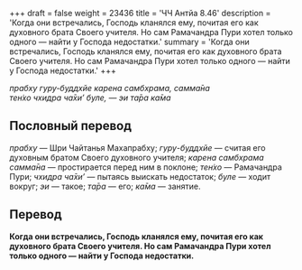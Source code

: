 +++
draft = false
weight = 23436
title = 'ЧЧ Антйа 8.46'
description = 'Когда они встречались, Господь кланялся ему, почитая его как духовного брата Своего учителя. Но сам Рамачандра Пури хотел только одного — найти у Господа недостатки.'
summary = 'Когда они встречались, Господь кланялся ему, почитая его как духовного брата Своего учителя. Но сам Рамачандра Пури хотел только одного — найти у Господа недостатки.'
+++

_прабху гуру-буддхйе карена самбхрама, самма̄на  
тен̇хо чхидра ча̄хи’ буле, — эи та̄ра ка̄ма_

## Пословный перевод

_прабху_ — Шри Чайтанья Махапрабху; _гуру_\-_буддхйе_ — считая его духовным братом Своего духовного учителя; _карена_ _самбхрама_ _самма̄на_ — простирается перед ним в поклоне; _тен̇хо_ — Рамачандра Пури; _чхидра_ _ча̄хи’_ — пытаясь выискать недостаток; _буле_ — ходит вокруг; _эи_ — такое; _та̄ра_ — его; _ка̄ма_ — занятие.

## Перевод

**Когда они встречались, Господь кланялся ему, почитая его как духовного брата Своего учителя. Но сам Рамачандра Пури хотел только одного — найти у Господа недостатки.**
